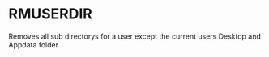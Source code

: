 # RMUSERDIR
Removes all sub directorys for a user except the current users Desktop and Appdata folder
